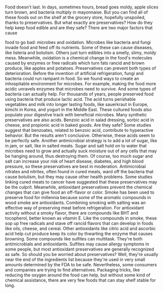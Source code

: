 
Food doesn&#39;t last.
In days, sometimes hours,
bread goes moldy,
apple slices turn brown,
and bacteria multiply in mayonnaise.
But you can find all of these foods
out on the shelf at the grocery store,
hopefully unspoiled,
thanks to preservatives.
But what exactly are preservatives?
How do they help keep food edible
and are they safe?
There are two major factors that cause

food to go bad:
microbes and oxidation.
Microbes like bacteria and fungi
invade food
and feed off its nutrients.
Some of these can cause diseases,
like listeria and botulism.
Others just turn edibles into a smelly,
slimy, moldy mess.
Meanwhile, oxidation is a chemical change
in the food&#39;s molecules
caused by enzymes or free radicals
which turn fats rancid
and brown produce, 
like apples and potatoes.
Preservatives can prevent both types
of deterioration.
Before the invention of artificial
refrigeration,
fungi and bacteria could 
run rampant in food.
So we found ways to create an inhospitable
environment for microbes.
For example, making the food more acidic
unravels enzymes
that microbes need to survive.
And some types of bacteria 
can actually help.
For thousands of years, people preserved
food using bacteria
that produce lactic acid.
The acid turns perishable vegetables
and milk
into longer lasting foods,
like sauerkraut in Europe,
kimchi in Korea,
and yogurt in the Middle East.
These cultured foods also populate your
digestive track with beneficial microbes.
Many synthetic preservatives 
are also acids.
Benzoic acid in salad dressing,
sorbic acid in cheese,
and propionic acid in baked goods.
Are they safe?
Some studies suggest that benzoates,
related to benzoic acid,
contribute to hyperactive behavior.
But the results aren&#39;t conclusive.
Otherwise, these acids seem to be
perfectly safe.
Another antimicrobial strategy is to add
a lot of sugar, like in jam,
or salt, like in salted meats.
Sugar and salt hold on to water
that microbes need to grow
and actually suck moisture out
of any cells that may be hanging around,
thus destroying them.
Of course, too much sugar and salt
can increase your risk of heart disease,
diabetes,
and high blood pressure,
so these preservatives 
are best in moderation.
Antimicrobial nitrates and nitrites,
often found in cured meats,
ward off the bacteria that cause botulism,
but they may cause other health problems.
Some studies linking cured meats to cancer
have suggested that these preservatives
may be the culprit.
Meanwhile, antioxidant preservatives
prevent the chemical changes
that can give food an off-flavor or color.
Smoke has been used to preserve food
for millennia
because some of the aromatic compounds
in wood smoke are antioxidants.
Combining smoking with salting was an
effective way of preserving meat
before refrigeration.
For antioxidant activity 
without a smoky flavor,
there are compounds like BHT
and tocopherol,
better known as vitamin E.
Like the compounds in smoke,
these sop up free radicals
and stave off rancid flavors
that can develop in foods like oils,
cheese,
and cereal.
Other antioxidants like citric acid
and ascorbic acid
help cut produce keep its color
by thwarting the enzyme 
that causes browning.
Some compounds 
like sulfites can multitask.
They&#39;re both antimicrobials
and antioxidants.
Sulfites may cause allergy symptoms
in some people,
but most antioxidant preservatives
are generally recognized as safe.
So should you be worried 
about preservatives?
Well, they&#39;re usually near the end
of the ingredients list
because they&#39;re used 
in very small amounts
determined by the FDA to be safe.
Nevertheless, some consumers
and companies
are trying to find alternatives.
Packaging tricks, like reducing
the oxygen around the food can help,
but without some kind 
of chemical assistance,
there are very few foods that can
stay shelf stable for long.
